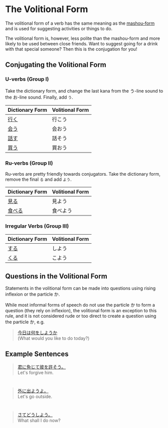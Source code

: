 # The Volitional Form

The volitional form of a verb has the same meaning as the [mashou-form](verb-masyou.md) and is used for suggesting activities or things to do. 

The volitional form is, however, less polite than the mashou-form and more likely to be used between close friends. Want to suggest going for a drink with that special someone? Then this is the conjugation for you! 

## Conjugating the Volitional Form
  
### U-verbs (Group I)
Take the dictionary form, and change the last kana from the う-line sound to the お-line sound. Finally, add `う`.

|Dictionary Form|Volitional Form|
|:--|:--|
|[行く]()|行こう|
|[会う]()|会おう|
|[話す]()|話そう|
|[買う]()|買おう|

### Ru-verbs (Group II)
Ru-verbs are pretty friendly towards conjugators. Take the dictionary form, remove the final `る` and add `よう`.
  
|Dictionary Form|Volitional Form|
|:--|:--|
|[見る]()|見よう|
|[食べる]()|食べよう|  

### Irregular Verbs (Group III)
|Dictionary Form|Volitional Form|
|:--|:--|
|[する](1157170)|しよう|
|[くる](1547720)|こよう|  

## Questions in the Volitional Form
Statements in the volitional form can be made into questions using rising inflexion or the particle か. 

While most informal forms of speech do not use the particle か to form a question (they rely on inflexion), the volitional form is an exception to this rule, and it is not considered rude or too direct to create a question using the particle か, e.g.

> [今日は何をしようか]()   
> (What would you like to do today?)

## Example Sentences
> [君に免じて彼を許そう。]()   
> Let's forgive him.
  
#
 
> [外に出ようよ。]()  
> Let's go outside.
  
#
 
> [さてどうしよう。]()   
> What shall I do now?
